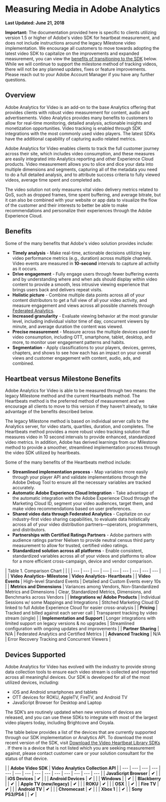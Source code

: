 # Measuring Media in Adobe Analytics

**Last Updated: June 21, 2018**

**Important:** The documentation provided here is specific to clients utilizing version 1.5 or higher of Adobe's video SDK for heartbeat measurement, and does not include instructions around the legacy Milestone video implementation. We encourage all customers to move towards adopting the latest video SDK to capitalize on the improvements and expanded measurement, you can view the [benefits of transitioning to the SDK](/add_link.html) below. While we will continue to support the milestone method of tracking videos, there will not be any planned updates, fixes or feature improvements. Please reach out to your Adobe Account Manager if you have any further questions.

## Overview

Adobe Analytics for Video is an add-on to the base Analytics offering that provides clients with robust video measurement for content, audio and advertisements. Video Analytics provides many benefits to customers to allow for real-time monitoring, detailed analysis, actionable insights and monetization opportunities. Video tracking is enabled through SDK integrations with the most commonly used video players. The latest SDKs have the additional capability of capturing audio related metrics.

Adobe Analytics for Video enables clients to track the full customer journey across their site, which includes video consumption, and these measures are easily integrated into Analytics reporting and other Experience Cloud products. Video measurement allows you to slice and dice your data into multiple dimensions and segments, capturing all of the metadata you need to do a full detailed analysis, and to attribute success criteria to fully viewed videos, average time spent and completed ads.

The video solution not only measures vital video delivery metrics related to QoS, such as dropped frames, time spent buffering, and average bitrate, but it can also be combined with your website or app data to visualize the flow of the customer and their interests to better be able to make recommendations and personalize their experiences through the Adobe Experience Cloud.

## Benefits

Some of the many benefits that Adobe's video solution provides include:

* **Timely analysis** - Make real-time, actionable decisions utilizing key video performance metrics \(e.g., duration\) across multiple channels. Video events are measured in **10-second** intervals to capture all activity as it occurs. 
* **Drive engagement** - Fully engage users through fewer buffering events and by understanding where and when ads should display within video content to provide a smooth, less intrusive viewing experience that brings users back and delivers repeat visits. 
* **Holistic picture** - Combine multiple data points across all of your content distributors to get a full view of all your video activity, and measure engagement and views across all possible channels through [Federated Analytics](add_link.md). 
* **Increased granularity** - Evaluate viewing behavior at the most granular level, including individual visitor time of day, concurrent viewers by minute, and average duration the content was viewed. 
* **Precise measurement** - Measure across the multiple devices used for video consumption, including OTT, smartphone, tablet, desktop, and more, to monitor user engagement patterns and habits. 
* **Segmentation** - Apply classifications to your players, devices, genres, chapters, and shows to see how each has an impact on your overall views and customer engagement with content, audio, ads, and combined. 

## Heartbeat versus Milestone Benefits

Adobe Analytics for Video is able to be measured through two means: the legacy Milestone method and the current Heartbeats method. The Heartbeats method is the preferred method of measurement and we encourage all clients to move to this version if they haven’t already, to take advantage of the benefits described below.

The legacy Milestone method is based on individual server calls to the Analytics server, for video starts, quartiles, duration, and completes. The Heartbeats method provides a more robust video tracking solution that measures video in 10 second intervals to provide enhanced, standardized video metrics. In addition, Adobe has derived learnings from our Milestone method to provide a smoother, streamlined implementation process through the video SDK utilized by heartbeats.

Some of the many benefits of the Heartbeats method include:

* **Streamlined implementation process** - Map variables more easily through your player API and validate implementations through the Adobe Debug Tool to ensure all the necessary variables are tracked accurately. 
* **Automatic Adobe Experience Cloud Integration** - Take advantage of the automatic integration with the Adobe Experience Cloud through the Marketing Cloud ID, segment your video audiences, target them, and make video recommendations based on user preferences. 
* **Shared video data through Federated Analytics** - Capitalize on our industry-first video sharing capabilities, to evaluate data holistically across all of your video distribution partners—operators, programmers, and distributors. 
* **Partnerships with Certified Ratings Partners** - Adobe partners with audience ratings partner Nielsen to provide neutral census third party measurement to allow for trusted, certified video ratings. 
* **Standardized solution across all platforms** - Enable consistent, standardized variables across all of your videos and platforms to allow for a more efficient cross-campaign, device and vendor comparison. 

| Table 1. Comparison Chart |  |  |
| --- | --- | --- | --- | --- | --- | --- | --- | --- |
|  | **Video Analytics- Milestone** | **Video Analytics- Heartbeats** |
| **Video Events** | High-level Standard Events | Detailed and Custom Events every 10s |
| **Metrics and Dimensions** | Variances among Vendors, Non-Standardized Metrics and Dimensions | Clear, Standardized Metrics, Dimensions, and Benchmarks across Vendors |
| **Integrations w/ Adobe Products** | Individual Sessions w/ some Mappings and Integrations | Stitched Marketing Cloud ID linked to full Adobe Experience Cloud for easier cross-analysis |
| **Pricing** | Tracked and billed against each server call | Transparent tracking by video stream \(single\) |
| **Implementation and Support** | Longer integrations with limited support on legacy versions & no upgrades | Streamlined configuration with ongoing updates and improvements |
| **Partner Sharing** | N/A | Federated Analytics and Certified Metrics |
| **Advanced Tracking** | N/A | Error Recovery Tracking and Concurrent Viewers |

## Devices Supported

Adobe Analytics for Video has evolved with the industry to provide strong data collection tools to ensure each video stream is collected and reported across all meaningful devices. Our SDK is developed for all of the most utilized devices, including:

* iOS and Android smartphones and tablets 
* OTT devices for ROKU, AppleTV, FireTV, and Android TV 
* JavaScript Browser for Desktop and Laptop 

The SDK’s are routinely updated when new versions of devices are released, and you can use these SDKs to integrate with most of the largest video players today, including Brightcove and Ooyala.

The table below provides a list of the devices that are currently supported through our SDK implementation or Analytics API. To download the most recent version of the SDK, visit [Download the Video Heartbeat Library SDKs ](add_link.md). If there is a device that is not listed which you are seeking measurement against, please contact customer care or your solution consultant for the status of that device.

|  | **Adobe Video SDK** | **Video Analytics Collection API** |
| --- | --- | --- | --- | --- | --- | --- | --- | --- | --- | --- | --- | --- | --- |
| **JavaScript Browser** | **✔** |  |
| **iOS Devices** | **✔** |  |
| **Android Devices** | **✔** |  |
| **Windows** |  | **✔** |
| **Blackberry** |  | **✔** |
| **Apple TV \(new/legacy\)** | **✔** |  |
| **ROKU** | **✔** |  |
| **OSX** |  | **✔** |
| **Fire TV** | **✔** |  |
| **Android TV** | **✔** |  |
| **Chromecast** | **✔** |  |
| **Xbox 1** |  | **✔** |
| **Sony PS3/PS4** |  | **✔** |


